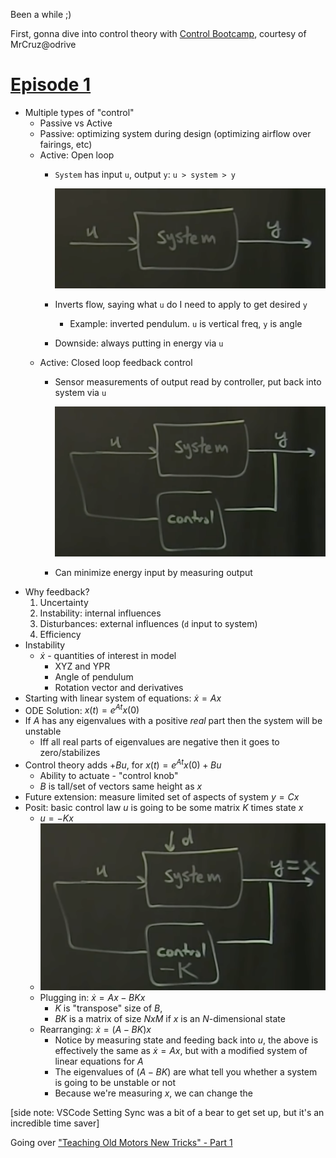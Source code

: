 Been a while ;)

First, gonna dive into control theory with [Control Bootcamp](https://www.youtube.com/playlist?list=PLMrJAkhIeNNR20Mz-VpzgfQs5zrYi085m), courtesy of MrCruz@odrive
# [Episode 1](https://www.youtube.com/watch?v=Pi7l8mMjYVE&list=PLMrJAkhIeNNR20Mz-VpzgfQs5zrYi085m&index=1)
- Multiple types of "control"
  - Passive vs Active
  - Passive: optimizing system during design (optimizing airflow over fairings, etc)
  - Active: Open loop
    - `System` has input `u`, output `y`: `u > system > y`

      ![](images/2021-06-11-14-13-34.png)
    - Inverts flow, saying what `u` do I need to apply to get desired `y`
      - Example: inverted pendulum. `u` is vertical freq, `y` is angle
    - Downside: always putting in energy via `u`
  - Active: Closed loop feedback control
    - Sensor measurements of output read by controller, put back into system via `u`

      ![](images/2021-06-11-14-32-50.png)
    - Can minimize energy input by measuring output
- Why feedback?
  1. Uncertainty
  1. Instability: internal influences
  1. Disturbances: external influences (`d` input to system)
  1. Efficiency
- Instability
  - $\dot{x}$ - quantities of interest in model
    -  XYZ and YPR
    -  Angle of pendulum
    -  Rotation vector and derivatives
-  Starting with linear system of equations: $\dot{x} = Ax$
  - ODE Solution: $x(t) = e^{At}x(0)$
  - If $A$ has any eigenvalues with a positive _real_ part then the system will be unstable
    - Iff all real parts of eigenvalues are negative then it goes to zero/stabilizes
  - Control theory adds $+Bu$, for $x(t)=e^{At}x(0) + Bu$
    - Ability to actuate - "control knob"
    - $B$ is tall/set of vectors same height as $x$
  - Future extension: measure limited set of aspects of system $y=Cx$
- Posit: basic control law $u$ is going to be some matrix $K$ times state $x$
  - $u = -Kx$
  - ![](images/2021-06-11-14-59-47.png)
  - Plugging in: $\dot{x}=Ax - BKx$
    - $K$ is "transpose" size of $B$,
    - $BK$ is a matrix of size $NxM$ if $x$ is an $N$-dimensional state
  - Rearranging: $\dot{x}=(A-BK)x$
    - Notice by measuring state and feeding back into $u$, the above is effectively the same as
      $\dot{x}=Ax$, but with a modified system of linear equations for $A$
    - The eigenvalues of $(A-BK)$ are what tell you whether a system is going to be unstable or not
    - Because we're measuring $x$, we can change the


[side note: VSCode Setting Sync was a bit of a bear to get set up, but it's an incredible time saver]

Going over ["Teaching Old Motors New Tricks" - Part 1](https://www.youtube.com/watch?v=fpTvZlnrsP0)
